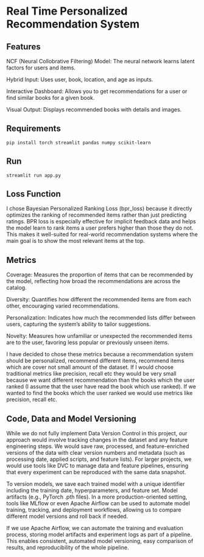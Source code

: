 # Real Time Personalized Recommendation System

## Features
NCF (Neural Collobrative Filtering) Model: The neural network learns latent factors for users and items.

Hybrid Input: Uses user, book, location, and age as inputs.

Interactive Dashboard: Allows you to get recommendations for a user or find similar books for a given book.

Visual Output: Displays recommended books with details and images.

## Requirements
`pip install torch streamlit pandas numpy scikit-learn`

## Run
`streamlit run app.py`

## Loss Function
I chose Bayesian Personalized Ranking Loss (bpr_loss) because it directly optimizes the ranking of recommended items rather than just predicting ratings. BPR loss is especially effective for implicit feedback data and helps the model learn to rank items a user prefers higher than those they do not. This makes it well-suited for real-world recommendation systems where the main goal is to show the most relevant items at the top.

## Metrics
Coverage: Measures the proportion of items that can be recommended by the model, reflecting how broad the recommendations are across the catalog.

Diversity: Quantifies how different the recommended items are from each other, encouraging varied recommendations.

Personalization: Indicates how much the recommended lists differ between users, capturing the system’s ability to tailor suggestions.

Novelty: Measures how unfamiliar or unexpected the recommended items are to the user, favoring less popular or previously unseen items.

I have decided to chose these metrics because a recommendation system should be personalized, recommend different items, recommend items which are cover not small amount of the dataset. If I would choose traditional metrics like precision, recall etc they would be very small because we want different recommendation than the books which the user ranked (I assume that the user have read the book which use ranked). If we wanted to find the books which the user ranked we would use metrics like precision, recall etc.

## Code, Data and Model Versioning
While we do not fully implement Data Version Control in this project, our approach would involve tracking changes in the dataset and any feature engineering steps. We would save raw, processed, and feature-enriched versions of the data with clear version numbers and metadata (such as processing date, applied scripts, and feature lists). For larger projects, we would use tools like DVC to manage data and feature pipelines, ensuring that every experiment can be reproduced with the same data snapshot.

To version models, we save each trained model with a unique identifier including the training date, hyperparameters, and feature set. Model artifacts (e.g., PyTorch .pth files). In a more production-oriented setting, tools like MLflow or even Apache Airflow can be used to automate model training, tracking, and deployment workflows, allowing us to compare different model versions and roll back if needed.

If we use Apache Airflow, we can automate the training and evaluation process, storing model artifacts and experiment logs as part of a pipeline. This enables consistent, automated model versioning, easy comparison of results, and reproducibility of the whole pipeline.

